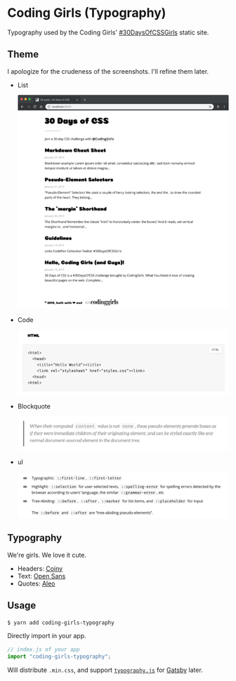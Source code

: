 # Coding Girls (Typography)

Typography used by the Coding Girls' [#30DaysOfCSSGirls](https://twitter.com/search?f=tweets&q=%2330DaysOfCSSGirls) static site.

## Theme

I apologize for the crudeness of the screenshots. I'll refine them later.

- List

  ![](./screenshots/overview.png)

- Code

  ![](./screenshots/code.png)

- Blockquote

  ![](./screenshots/blockquote.png)

- ul

  ![](./screenshots/ul.png)

## Typography

We're girls. We love it cute.

- Headers: [Coiny](https://fonts.google.com/specimen/Coiny)
- Text: [Open Sans](https://fonts.google.com/specimen/Open+Sans)
- Quotes: [Aleo](https://fonts.google.com/specimen/Aleo)

## Usage

```console
$ yarn add coding-girls-typography
```

Directly import in your app.

```js
// index.js of your app
import "coding-girls-typography";
```

Will distribute `.min.css`, and support [`typography.js`](https://www.gatsbyjs.org/docs/typography-js/) for [Gatsby](https://www.gatsbyjs.org/) later.
